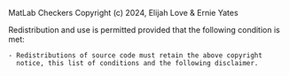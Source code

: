 MatLab Checkers Copyright (c) 2024, Elijah Love & Ernie Yates

Redistribution and use is permitted provided that the following condition is
met:

    - Redistributions of source code must retain the above copyright
      notice, this list of conditions and the following disclaimer.
